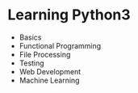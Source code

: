 # Learning Python3

- Basics
- Functional Programming
- File Processing
- Testing
- Web Development
- Machine Learning